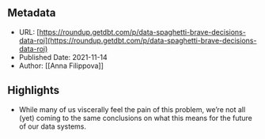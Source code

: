 ## Metadata
* URL: [https://roundup.getdbt.com/p/data-spaghetti-brave-decisions-data-roi](https://roundup.getdbt.com/p/data-spaghetti-brave-decisions-data-roi)
* Published Date: 2021-11-14
* Author: [[Anna Filippova]]

## Highlights
* While many of us viscerally feel the pain of this problem, we’re not all (yet) coming to the same conclusions on what this means for the future of our data systems.